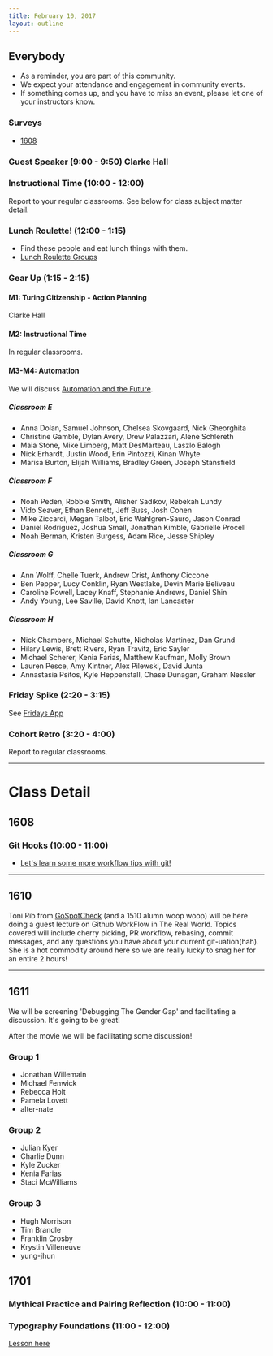 ```yaml
---
title: February 10, 2017
layout: outline
---
```


## Everybody

- As a reminder, you are part of this community.
- We expect your attendance and engagement in community events.
- If something comes up, and you have to miss an event, please let one of your instructors know.

### Surveys

- [1608](https://goo.gl/forms/Ae3xdB0M9A5NeEpB3)

### Guest Speaker (9:00 - 9:50) Clarke Hall

### Instructional Time (10:00 - 12:00)
Report to your regular classrooms. See below for class subject matter detail.

### Lunch Roulette! (12:00 - 1:15)

* Find these people and eat lunch things with them.
* [Lunch Roulette Groups](https://github.com/turingschool/interdisciplinary-planning/blob/master/groups/20170210.markdown)


### Gear Up (1:15 - 2:15)

#### M1: Turing Citizenship - Action Planning
Clarke Hall

#### M2: Instructional Time
In regular classrooms.

#### M3-M4: Automation
We will discuss [Automation and the Future](https://github.com/turingschool/gear-up/blob/master/automation.markdown).

##### Classroom E

*   Anna Dolan, Samuel Johnson, Chelsea Skovgaard, Nick Gheorghita
*   Christine Gamble, Dylan Avery, Drew Palazzari, Alene Schlereth
*   Maia Stone, Mike Limberg, Matt DesMarteau, Laszlo Balogh
*   Nick Erhardt, Justin Wood, Erin Pintozzi, Kinan Whyte
*   Marisa Burton, Elijah Williams, Bradley Green, Joseph Stansfield

##### Classroom F

*   Noah Peden, Robbie Smith, Alisher Sadikov, Rebekah Lundy
*   Vido Seaver, Ethan Bennett, Jeff Buss, Josh Cohen
*   Mike Ziccardi, Megan Talbot, Eric Wahlgren-Sauro, Jason Conrad
*   Daniel Rodriguez, Joshua Small, Jonathan Kimble, Gabrielle Procell
*   Noah Berman, Kristen Burgess, Adam Rice, Jesse Shipley

##### Classroom G

*   Ann Wolff, Chelle Tuerk, Andrew Crist, Anthony Ciccone
*   Ben Pepper, Lucy Conklin, Ryan Westlake, Devin Marie Beliveau
*   Caroline Powell, Lacey Knaff, Stephanie Andrews, Daniel Shin
*   Andy Young, Lee Saville, David Knott, Ian Lancaster

##### Classroom H

*   Nick Chambers, Michael Schutte, Nicholas Martinez, Dan Grund
*   Hilary Lewis, Brett Rivers, Ryan Travitz, Eric Sayler
*   Michael Scherer, Kenia Farias, Matthew Kaufman, Molly Brown
*   Lauren Pesce, Amy Kintner, Alex Pilewski, David Junta
*   Annastasia Psitos, Kyle Heppenstall, Chase Dunagan, Graham Nessler


### Friday Spike (2:20 - 3:15)
See [Fridays App](https://turing-fridays.firebaseapp.com/)

### Cohort Retro (3:20 - 4:00)
Report to regular classrooms.

--------------------------------------------

# Class Detail

## 1608

### Git Hooks (10:00 - 11:00)

* [Let's learn some more workflow tips with git!](http://frontend.turing.io/lessons/git-hooks.html)

--------------------------------------------

## 1610

Toni Rib from [GoSpotCheck](https://www.gospotcheck.com/) (and a 1510 alumn woop woop) will be here doing a guest lecture on Github WorkFlow in The Real World. Topics covered will include cherry picking, PR workflow, rebasing, commit messages, and any questions you have about your current git-uation(hah). She is a hot commodity around here so we are really lucky to snag her for an entire 2 hours!

--------------------------------------------

## 1611

We will be screening 'Debugging The Gender Gap' and facilitating a discussion. It's going to be great!

After the movie we will be facilitating some discussion!

### Group 1

* Jonathan Willemain
* Michael Fenwick
* Rebecca Holt
* Pamela Lovett
* alter-nate

### Group 2

* Julian Kyer
* Charlie Dunn
* Kyle Zucker
* Kenia Farias
* Staci McWilliams

### Group 3

* Hugh Morrison
* Tim Brandle
* Franklin Crosby
* Krystin Villeneuve
* yung-jhun


## 1701

### Mythical Practice and Pairing Reflection (10:00 - 11:00)

### Typography Foundations (11:00 - 12:00)
[Lesson here](https://github.com/turingschool-examples/mod1-typography-foundations)
